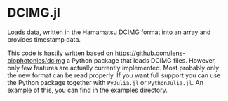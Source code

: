 # DCIMG.jl
Loads data, written in the Hamamatsu DCIMG format into an array and provides timestamp data. 

This code is hastily written based on https://github.com/lens-biophotonics/dcimg
a Python package that loads DCIMG files.
However, only few features are actually currently implemented.
Most probably only the new format can be read properly.
If you want full support you can use the Python package together with `PyJulia.jl` or `PythonJulia.jl`. An example of this, you can find in the examples directory.
